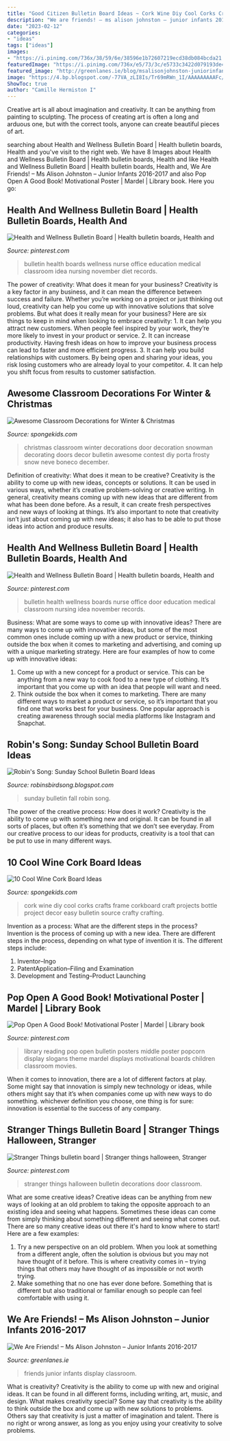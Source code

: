 ```yaml
---
title: "Good Citizen Bulletin Board Ideas ~ Cork Wine Diy Cool Corks Crafts Frame Corkboard Craft Projects Bottle Project Decor Easy Bulletin Source Crafty Crafting"
description: "We are friends! – ms alison johnston – junior infants 2016-2017"
date: "2023-02-12"
categories:
- "ideas"
tags: ["ideas"]
images:
- "https://i.pinimg.com/736x/38/59/6e/38596e1b72607219ecd38db084bcda21.jpg"
featuredImage: "https://i.pinimg.com/736x/e5/73/3c/e5733c3422d079193de4b50ead7cda62--health-and-wellness-bulletin-boards.jpg"
featured_image: "http://greenlanes.ie/blog/msalisonjohnston-juniorinfants2016/wp-content/uploads/sites/25/2016/09/img_6303-225x300.jpg"
image: "https://4.bp.blogspot.com/-77VA_zLI8Is/Tr69mRWn_1I/AAAAAAAAAFc/00IL__dKOMY/s1600/Picture+015.jpg"
ShowToc: true
author: "Camille Hermiston I"
---
```



Creative art is all about imagination and creativity. It can be anything from painting to sculpting. The process of creating art is often a long and arduous one, but with the correct tools, anyone can create beautiful pieces of art.

	

		
searching about Health and Wellness Bulletin Board | Health bulletin boards, Health and you've visit to the right web. We have 8 Images about Health and Wellness Bulletin Board | Health bulletin boards, Health and like Health and Wellness Bulletin Board | Health bulletin boards, Health and, We Are Friends! – Ms Alison Johnston – Junior Infants 2016-2017 and also Pop Open A Good Book! Motivational Poster | Mardel | Library book. Here you go:
		
    
## Health And Wellness Bulletin Board | Health Bulletin Boards, Health And

<img loading=lazy src="https://i.pinimg.com/originals/e5/73/3c/e5733c3422d079193de4b50ead7cda62.jpg" onerror="this.onerror=null;this.src='https://tse2.mm.bing.net/th?id=OIP.aHO5piSP6Uh6in4itje4BAHaJ4&amp;pid=15.1';" alt="Health and Wellness Bulletin Board | Health bulletin boards, Health and">

_Source: pinterest.com_

>bulletin health boards wellness nurse office education medical classroom idea nursing november diet records. 

	

The power of creativity: What does it mean for your business?
Creativity is a key factor in any business, and it can mean the difference between success and failure. Whether you’re working on a project or just thinking out loud, creativity can help you come up with innovative solutions that solve problems. But what does it really mean for your business? Here are six things to keep in mind when looking to embrace creativity: 1. It can help you attract new customers. When people feel inspired by your work, they’re more likely to invest in your product or service. 2. It can increase productivity. Having fresh ideas on how to improve your business process can lead to faster and more efficient progress. 3. It can help you build relationships with customers. By being open and sharing your ideas, you risk losing customers who are already loyal to your competitor. 4. It can help you shift focus from results to customer satisfaction.

    
## Awesome Classroom Decorations For Winter &amp; Christmas

<img loading=lazy src="http://spongekids.com/wp-content/uploads/2016/11/christmas-bulletin-board/3-christmas-bulletin-board-ideas.jpg" onerror="this.onerror=null;this.src='https://tse2.mm.bing.net/th?id=OIP.YohYll3pXSLj8pPOtrNr9AHaJ4&amp;pid=15.1';" alt="Awesome Classroom Decorations for Winter &amp; Christmas">

_Source: spongekids.com_

>christmas classroom winter decorations door decoration snowman decorating doors decor bulletin awesome contest diy porta frosty snow neve boneco december. 

	

Definition of creativity: What does it mean to be creative?
Creativity is the ability to come up with new ideas, concepts or solutions. It can be used in various ways, whether it’s creative problem-solving or creative writing. In general, creativity means coming up with new ideas that are different from what has been done before. As a result, it can create fresh perspectives and new ways of looking at things. It’s also important to note that creativity isn’t just about coming up with new ideas; it also has to be able to put those ideas into action and produce results.

    
## Health And Wellness Bulletin Board | Health Bulletin Boards, Health And

<img loading=lazy src="https://i.pinimg.com/736x/e5/73/3c/e5733c3422d079193de4b50ead7cda62--health-and-wellness-bulletin-boards.jpg" onerror="this.onerror=null;this.src='https://tse4.mm.bing.net/th?id=OIP.WjGB43uzXKQciLKpWiO9IAHaJ3&amp;pid=15.1';" alt="Health and Wellness Bulletin Board | Health bulletin boards, Health and">

_Source: pinterest.com_

>bulletin health wellness boards nurse office door education medical classroom nursing idea november records. 

	

Business: What are some ways to come up with innovative ideas?
There are many ways to come up with innovative ideas, but some of the most common ones include coming up with a new product or service, thinking outside the box when it comes to marketing and advertising, and coming up with a unique marketing strategy. Here are four examples of how to come up with innovative ideas: 
1. Come up with a new concept for a product or service. This can be anything from a new way to cook food to a new type of clothing. It’s important that you come up with an idea that people will want and need. 
2. Think outside the box when it comes to marketing. There are many different ways to market a product or service, so it’s important that you find one that works best for your business. One popular approach is creating awareness through social media platforms like Instagram and Snapchat.

    
## Robin&#039;s Song: Sunday School Bulletin Board Ideas

<img loading=lazy src="https://4.bp.blogspot.com/-77VA_zLI8Is/Tr69mRWn_1I/AAAAAAAAAFc/00IL__dKOMY/s1600/Picture+015.jpg" onerror="this.onerror=null;this.src='https://tse3.mm.bing.net/th?id=OIP.p-Mo7IrL5wYCr4EcY9UhFgHaFj&amp;pid=15.1';" alt="Robin&#039;s Song: Sunday School Bulletin Board Ideas">

_Source: robinsbirdsong.blogspot.com_

>sunday bulletin fall robin song. 

	

The power of the creative process: How does it work?
Creativity is the ability to come up with something new and original. It can be found in all sorts of places, but often it’s something that we don’t see everyday. From our creative process to our ideas for products, creativity is a tool that can be put to use in many different ways.

    
## 10 Cool Wine Cork Board Ideas

<img loading=lazy src="http://spongekids.com/wp-content/uploads/2014/06/wine-cork-board/6-diy-wine-cork-board-ideas.jpg" onerror="this.onerror=null;this.src='https://tse2.mm.bing.net/th?id=OIP.kghqnlfSOBajVZ1Li5ADtAHaKc&amp;pid=15.1';" alt="10 Cool Wine Cork Board Ideas">

_Source: spongekids.com_

>cork wine diy cool corks crafts frame corkboard craft projects bottle project decor easy bulletin source crafty crafting. 

	

Invention as a process: What are the different steps in the process?
Invention is the process of coming up with a new idea. There are different steps in the process, depending on what type of invention it is. The different steps include: 
1. Inventor–Ingo 
2. PatentApplication–Filing and Examination 
3. Development and Testing–Product Launching 

    
## Pop Open A Good Book! Motivational Poster | Mardel | Library Book

<img loading=lazy src="https://i.pinimg.com/736x/38/59/6e/38596e1b72607219ecd38db084bcda21.jpg" onerror="this.onerror=null;this.src='https://tse1.mm.bing.net/th?id=OIP.gsQXEQwPigLuUDZyJEPz0gAAAA&amp;pid=15.1';" alt="Pop Open A Good Book! Motivational Poster | Mardel | Library book">

_Source: pinterest.com_

>library reading pop open bulletin posters middle poster popcorn display slogans theme mardel displays motivational boards children classroom movies. 

	

When it comes to innovation, there are a lot of different factors at play. Some might say that innovation is simply new technology or ideas, while others might say that it’s when companies come up with new ways to do something. whichever definition you choose, one thing is for sure: innovation is essential to the success of any company.

    
## Stranger Things Bulletin Board | Stranger Things Halloween, Stranger

<img loading=lazy src="https://i.pinimg.com/736x/90/08/d0/9008d0680ab9892cec12681061dee396.jpg" onerror="this.onerror=null;this.src='https://tse3.mm.bing.net/th?id=OIP.LkP9yKWQkWlvgfv4D3nIewHaJ3&amp;pid=15.1';" alt="Stranger Things bulletin board | Stranger things halloween, Stranger">

_Source: pinterest.com_

>stranger things halloween bulletin decorations door classroom. 

	

What are some creative ideas?
Creative ideas can be anything from new ways of looking at an old problem to taking the opposite approach to an existing idea and seeing what happens. Sometimes these ideas can come from simply thinking about something different and seeing what comes out. There are so many creative ideas out there it's hard to know where to start! Here are a few examples: 
1. Try a new perspective on an old problem. When you look at something from a different angle, often the solution is obvious but you may not have thought of it before. This is where creativity comes in – trying things that others may have thought of as impossible or not worth trying. 
2. Make something that no one has ever done before. Something that is different but also traditional or familiar enough so people can feel comfortable with using it.

    
## We Are Friends! – Ms Alison Johnston – Junior Infants 2016-2017

<img loading=lazy src="http://greenlanes.ie/blog/msalisonjohnston-juniorinfants2016/wp-content/uploads/sites/25/2016/09/img_6303-225x300.jpg" onerror="this.onerror=null;this.src='https://tse1.mm.bing.net/th?id=OIP.QHqRdKYKvCIsXzQ9t9kQTwAAAA&amp;pid=15.1';" alt="We Are Friends! – Ms Alison Johnston – Junior Infants 2016-2017">

_Source: greenlanes.ie_

>friends junior infants display classroom. 

	

What is creativity?
Creativity is the ability to come up with new and original ideas. It can be found in all different forms, including writing, art, music, and design. What makes creativity special? Some say that creativity is the ability to think outside the box and come up with new solutions to problems. Others say that creativity is just a matter of imagination and talent. There is no right or wrong answer, as long as you enjoy using your creativity to solve problems.

